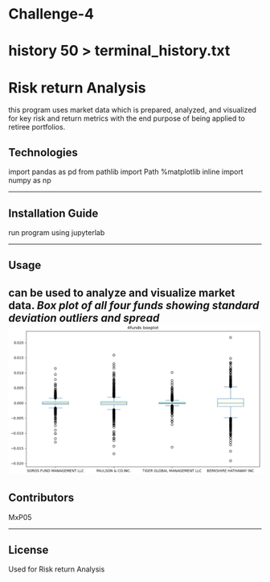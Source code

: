 # Challenge-4

# history 50 > terminal_history.txt

# Risk return Analysis
this program uses market data which is  prepared, analyzed, and visualized for key risk and return metrics with the end purpose of being applied to retiree portfolios.

## Technologies

import pandas as pd
from pathlib import Path
%matplotlib inline
import numpy as np

---

## Installation Guide
run program using jupyterlab

---

## Usage
can be used to analyze and visualize market data.
*Box plot of all four funds showing standard deviation outliers and spread*
![box plot of all four funds showing standard deviation outliers and spread](https://github.com/MxP05/Challenge-4/blob/main/Resources/image1.jpg?raw=true)
---

## Contributors

MxP05

---

## License
Used for Risk return Analysis